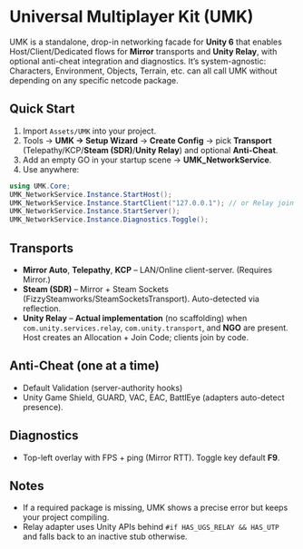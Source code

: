 
# Universal Multiplayer Kit (UMK)

UMK is a standalone, drop-in networking facade for **Unity 6** that enables Host/Client/Dedicated flows for **Mirror** transports and **Unity Relay**, with optional anti-cheat integration and diagnostics. It’s system-agnostic: Characters, Environment, Objects, Terrain, etc. can all call UMK without depending on any specific netcode package.

## Quick Start
1. Import `Assets/UMK` into your project.
2. Tools → **UMK → Setup Wizard** → **Create Config** → pick **Transport** (Telepathy/KCP/**Steam (SDR)**/**Unity Relay**) and optional **Anti-Cheat**.
3. Add an empty GO in your startup scene → **UMK_NetworkService**.
4. Use anywhere:
```csharp
using UMK.Core;
UMK_NetworkService.Instance.StartHost();
UMK_NetworkService.Instance.StartClient("127.0.0.1"); // or Relay join code
UMK_NetworkService.Instance.StartServer();
UMK_NetworkService.Instance.Diagnostics.Toggle();
```

## Transports
- **Mirror Auto**, **Telepathy**, **KCP** – LAN/Online client-server. (Requires Mirror.)
- **Steam (SDR)** – Mirror + Steam Sockets (FizzySteamworks/SteamSocketsTransport). Auto-detected via reflection.
- **Unity Relay** – **Actual implementation** (no scaffolding) when `com.unity.services.relay`, `com.unity.transport`, and **NGO** are present. Host creates an Allocation + Join Code; clients join by code.

## Anti-Cheat (one at a time)
- Default Validation (server-authority hooks)
- Unity Game Shield, GUARD, VAC, EAC, BattlEye (adapters auto-detect presence).

## Diagnostics
- Top-left overlay with FPS + ping (Mirror RTT). Toggle key default **F9**.

## Notes
- If a required package is missing, UMK shows a precise error but keeps your project compiling.
- Relay adapter uses Unity APIs behind `#if HAS_UGS_RELAY && HAS_UTP` and falls back to an inactive stub otherwise.
